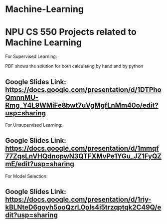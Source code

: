 # Machine-Learning
# NPU CS 550 Projects related to Machine Learning

For Supervised Learning:

PDF shows the solution for both calculating by hand and by python

Google Slides Link:
https://docs.google.com/presentation/d/1DTPhoQmnnMU-Rmg_Y4L9WMiFe8bwt7uVgMgfLnMm40o/edit?usp=sharing
------------------------------------------------------------------------------------------------------

For Unsupervised Learning:

Google Slides Link:
https://docs.google.com/presentation/d/1mmqf77ZqsLnVHQdnopwN3QTFXMvPe1YGu_JZ1FyQZmE/edit?usp=sharing
------------------------------------------------------------------------------------------------------

For Model Selection:

Google Slides Link:
https://docs.google.com/presentation/d/1riy-kBLNteD6goyh5ooQzrL0pIs4i5trzqptqk2C49Q/edit?usp=sharing
------------------------------------------------------------------------------------------------------
